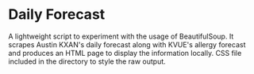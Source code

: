 # Daily Forecast

A lightweight script to experiment with the usage of BeautifulSoup. 
It scrapes Austin KXAN's daily forecast along with KVUE's allergy forecast and produces
an HTML page to display the information locally. CSS file included in the directory
to style the raw output. 

